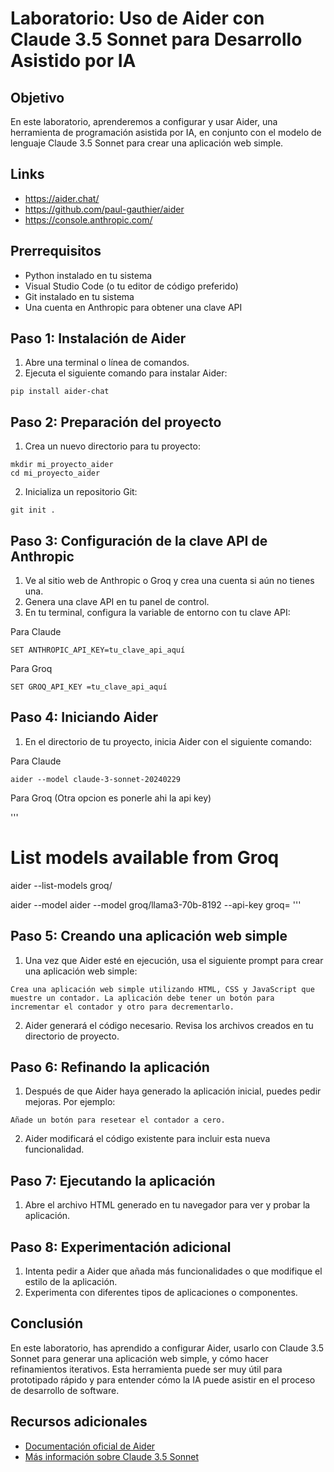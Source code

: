 # Laboratorio: Uso de Aider con Claude 3.5 Sonnet para Desarrollo Asistido por IA

## Objetivo

En este laboratorio, aprenderemos a configurar y usar Aider, una herramienta de programación asistida por IA, en conjunto con el modelo de lenguaje Claude 3.5 Sonnet para crear una aplicación web simple.

## Links

* https://aider.chat/
* https://github.com/paul-gauthier/aider
* https://console.anthropic.com/

## Prerrequisitos

- Python instalado en tu sistema
- Visual Studio Code (o tu editor de código preferido)
- Git instalado en tu sistema
- Una cuenta en Anthropic para obtener una clave API

## Paso 1: Instalación de Aider

1. Abre una terminal o línea de comandos.
2. Ejecuta el siguiente comando para instalar Aider:

```
pip install aider-chat
```


## Paso 2: Preparación del proyecto

1. Crea un nuevo directorio para tu proyecto:

```
mkdir mi_proyecto_aider
cd mi_proyecto_aider
```

2. Inicializa un repositorio Git:

```
git init .
```

## Paso 3: Configuración de la clave API de Anthropic

1. Ve al sitio web de Anthropic o Groq y crea una cuenta si aún no tienes una.
2. Genera una clave API en tu panel de control.
3. En tu terminal, configura la variable de entorno con tu clave API:

Para Claude 

```
SET ANTHROPIC_API_KEY=tu_clave_api_aquí
```

Para Groq   

```
SET GROQ_API_KEY =tu_clave_api_aquí
```

## Paso 4: Iniciando Aider

1. En el directorio de tu proyecto, inicia Aider con el siguiente comando:

Para Claude
```
aider --model claude-3-sonnet-20240229
```

Para Groq (Otra opcion es ponerle ahi la api key)

'''
# List models available from Groq
aider --list-models groq/

aider --model aider --model groq/llama3-70b-8192  --api-key groq=<key>
'''

## Paso 5: Creando una aplicación web simple

1. Una vez que Aider esté en ejecución, usa el siguiente prompt para crear una aplicación web simple:

```
Crea una aplicación web simple utilizando HTML, CSS y JavaScript que muestre un contador. La aplicación debe tener un botón para incrementar el contador y otro para decrementarlo.
```

2. Aider generará el código necesario. Revisa los archivos creados en tu directorio de proyecto.

## Paso 6: Refinando la aplicación

1. Después de que Aider haya generado la aplicación inicial, puedes pedir mejoras. Por ejemplo:

```
Añade un botón para resetear el contador a cero.
```

2. Aider modificará el código existente para incluir esta nueva funcionalidad.

## Paso 7: Ejecutando la aplicación

1. Abre el archivo HTML generado en tu navegador para ver y probar la aplicación.

## Paso 8: Experimentación adicional

1. Intenta pedir a Aider que añada más funcionalidades o que modifique el estilo de la aplicación.
2. Experimenta con diferentes tipos de aplicaciones o componentes.

## Conclusión

En este laboratorio, has aprendido a configurar Aider, usarlo con Claude 3.5 Sonnet para generar una aplicación web simple, y cómo hacer refinamientos iterativos. Esta herramienta puede ser muy útil para prototipado rápido y para entender cómo la IA puede asistir en el proceso de desarrollo de software.

## Recursos adicionales

- [Documentación oficial de Aider](https://aider.chat/)
- [Más información sobre Claude 3.5 Sonnet](https://www.anthropic.com)
